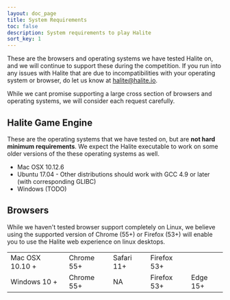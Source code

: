 ```yaml
---
layout: doc_page
title: System Requirements
toc: false
description: System requirements to play Halite
sort_key: 1
---
```

These are the browsers and operating systems we have tested Halite on, and we will continue to support these during the competition. If you run into any issues with Halite that are due to incompatibilities with your operating system or browser, do let us know at [halite@halite.io](mailto:halite@halite.io). 

While we cant promise supporting a large cross section of browsers and operating systems, we will consider each request carefully.

## Halite Game Engine

These are the operating systems that we have tested on, but are **not hard minimum requirements**. We expect the Halite executable to work on some older versions of the these operating systems as well. 

 - Mac OSX 10.12.6
 - Ubuntu 17.04 - Other distributions should work with GCC 4.9 or later (with corresponding GLIBC)
 - Windows (TODO)

## Browsers

While we haven't tested browser support completely on Linux, we believe using the supported version of Chrome (55+) or Firefox (53+) will enable you to use the Halite web experience on linux desktops.

<div class="table-container">
    <table class="table">
        <tbody>
            <tr>
                <td>Mac OSX 10.10 +</td>
                <td>Chrome 55+</td>
                <td>Safari 11+</td>
                <td>Firefox 53+</td>
                <td></td>
            </tr>
            <tr>
                <td>Windows 10 +</td>
                <td>Chrome 55+</td>
                <td>NA</td>
                <td>Firefox 53+</td>
                <td>Edge 15+</td>
            </tr>
        </tbody>
    </table>
</div>

